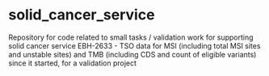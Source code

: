 # solid_cancer_service
Repository for code related to small tasks / validation work for supporting solid cancer service
EBH-2633 - TSO data for MSI (including total MSI sites and unstable sites) and TMB (including CDS and count of eligible variants) since it started, for a validation project